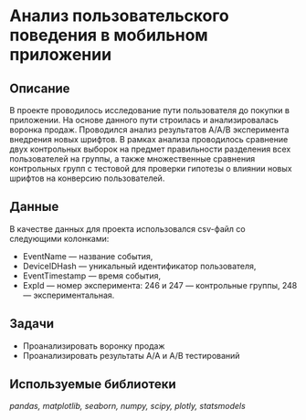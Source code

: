 # Анализ пользовательского поведения в мобильном приложении
## Описание
В проекте проводилось исследование пути пользователя до покупки в приложении. На основе данного пути строилась и анализировалась воронка продаж. 
Проводился анализ результатов А/А/В эксперимента внедрения новых шрифтов. В рамках анализа проводилось сравнение двух контрольных выборок на предмет правильности разделения всех пользователей на группы, а также множественные сравнения контрольных групп с тестовой для проверки гипотезы о влиянии новых шрифтов на конверсию пользователей.

## Данные
В качестве данных для проекта использовался csv-файл со следующими колонками:
- EventName — название события,
- DeviceIDHash — уникальный идентификатор пользователя,
- EventTimestamp — время события,
- ExpId — номер эксперимента: 246 и 247 — контрольные группы, 248 — экспериментальная.

## Задачи
- Проанализировать воронку продаж
- Проанализировать результаты А/А и А/В тестирований

## Используемые библиотеки
*pandas, matplotlib, seaborn, numpy, scipy, plotly, statsmodels*
